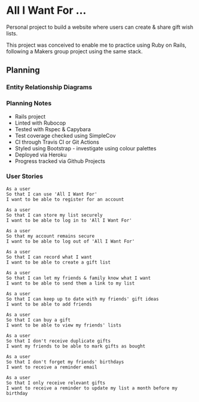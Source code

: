 # All I Want For ...
Personal project to build a website where users can create & share gift wish lists.  

This project was conceived to enable me to practice using Ruby on Rails, following a Makers group project using the same stack.

## Planning

### Entity Relationship Diagrams

### Planning Notes
* Rails project
* Linted with Rubocop
* Tested with Rspec & Capybara
* Test coverage checked using SimpleCov
* CI through Travis CI or Git Actions
* Styled using Bootstrap - investigate using colour palettes
* Deployed via Heroku
* Progress tracked via Github Projects

### User Stories

```
As a user
So that I can use 'All I Want For'
I want to be able to register for an account
```

```
As a user
So that I can store my list securely
I want to be able to log in to 'All I Want For'
```

```
As a user
So that my account remains secure
I want to be able to log out of 'All I Want For'
```

```
As a user
So that I can record what I want
I want to be able to create a gift list
```

```
As a user
So that I can let my friends & family know what I want
I want to be able to send them a link to my list
```

```
As a user
So that I can keep up to date with my friends' gift ideas
I want to be able to add friends
```

```
As a user
So that I can buy a gift
I want to be able to view my friends' lists
```

```
As a user
So that I don't receive duplicate gifts
I want my friends to be able to mark gifts as bought
```

```
As a user
So that I don't forget my friends' birthdays
I want to receive a reminder email
```

```
As a user
So that I only receive relevant gifts
I want to receive a reminder to update my list a month before my birthday
```
